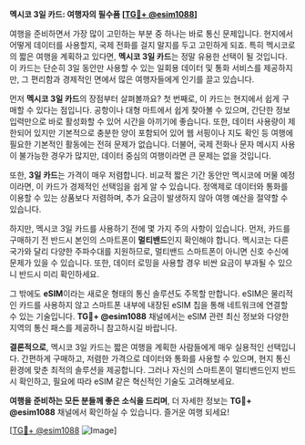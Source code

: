 **멕시코 3일 카드: 여행자의 필수품 [[TG💪+ @esim1088](https://t.me/s/esim1088)]**

여행을 준비하면서 가장 많이 고민하는 부분 중 하나는 바로 통신 문제입니다. 현지에서 어떻게 데이터를 사용할지, 국제 전화를 걸지 말지를 두고 고민하게 되죠. 특히 멕시코로의 짧은 여행을 계획하고 있다면, **멕시코 3일 카드**는 정말 유용한 선택이 될 것입니다. 이 카드는 단순히 3일 동안만 사용할 수 있는 일회용 데이터 및 통화 서비스를 제공하지만, 그 편리함과 경제적인 면에서 많은 여행자들에게 인기를 끌고 있습니다.

먼저 **멕시코 3일 카드**의 장점부터 살펴볼까요? 첫 번째로, 이 카드는 현지에서 쉽게 구매할 수 있다는 점입니다. 공항이나 대형 마트에서 쉽게 찾아볼 수 있으며, 간단한 정보 입력만으로 바로 활성화할 수 있어 시간을 아끼기에 좋습니다. 또한, 데이터 사용량이 제한되어 있지만 기본적으로 충분한 양이 포함되어 있어 웹 서핑이나 지도 확인 등 여행에 필요한 기본적인 활동에는 전혀 문제가 없습니다. 더불어, 국제 전화나 문자 메시지 사용이 불가능한 경우가 많지만, 데이터 중심의 여행이라면 큰 문제는 없을 것입니다.

또한, **3일 카드**는 가격이 매우 저렴합니다. 비교적 짧은 기간 동안만 멕시코에 머물 예정이라면, 이 카드가 경제적인 선택임을 쉽게 알 수 있습니다. 정액제로 데이터와 통화를 이용할 수 있는 상품보다 저렴하며, 추가 요금이 발생하지 않아 여행 예산을 절약할 수 있습니다.

하지만, 멕시코 3일 카드를 사용하기 전에 몇 가지 주의 사항이 있습니다. 먼저, 카드를 구매하기 전 반드시 본인의 스마트폰이 **멀티밴드**인지 확인해야 합니다. 멕시코는 다른 국가와 달리 다양한 주파수대를 지원하므로, 멀티밴드 스마트폰이 아니면 신호 수신에 문제가 있을 수 있습니다. 또한, 데이터 로밍을 사용할 경우 비싼 요금이 부과될 수 있으니 반드시 미리 확인하세요.

그 밖에도 **eSIM**이라는 새로운 형태의 통신 솔루션도 주목할 만합니다. eSIM은 물리적인 카드를 사용하지 않고 스마트폰 내부에 내장된 eSIM 칩을 통해 네트워크에 연결할 수 있는 기술입니다. **TG💪+ @esim1088** 채널에서는 eSIM 관련 최신 정보와 다양한 지역의 통신 패스를 제공하니 참고하시길 바랍니다.

**결론적으로**, 멕시코 3일 카드는 짧은 여행을 계획한 사람들에게 매우 실용적인 선택입니다. 간편하게 구매하고, 저렴한 가격으로 데이터와 통화를 사용할 수 있으며, 현지 통신 환경에 맞춘 최적의 솔루션을 제공합니다. 그러나 자신의 스마트폰이 멀티밴드인지 반드시 확인하고, 필요에 따라 eSIM 같은 혁신적인 기술도 고려해보세요.

**여행을 준비하는 모든 분들께 좋은 소식을 드리며**, 더 자세한 정보는 **TG💪+ @esim1088** 채널에서 확인하실 수 있습니다. 즐거운 여행 되세요!

[[TG💪+ @esim1088](https://t.me/s/esim1088) ![Image](https://i.postimg.cc/Y0z9fWf4/image.png)]